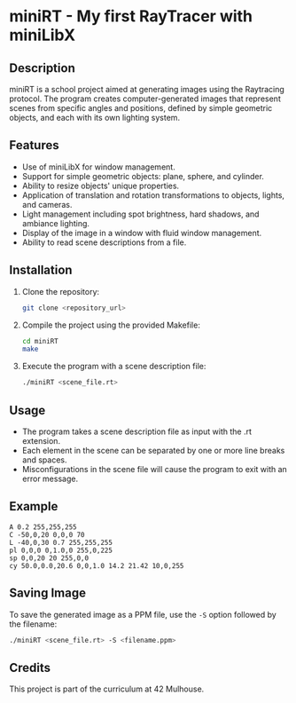 # miniRT - My first RayTracer with miniLibX

## Description
miniRT is a school project aimed at generating images using the Raytracing protocol. The program creates computer-generated images that represent scenes from specific angles and positions, defined by simple geometric objects, and each with its own lighting system.

## Features
- Use of miniLibX for window management.
- Support for simple geometric objects: plane, sphere, and cylinder.
- Ability to resize objects' unique properties.
- Application of translation and rotation transformations to objects, lights, and cameras.
- Light management including spot brightness, hard shadows, and ambiance lighting.
- Display of the image in a window with fluid window management.
- Ability to read scene descriptions from a file.

## Installation
1. Clone the repository:
   ```bash
   git clone <repository_url>
   ```
2. Compile the project using the provided Makefile:
   ```bash
   cd miniRT
   make
   ```
3. Execute the program with a scene description file:
   ```bash
   ./miniRT <scene_file.rt>
   ```

## Usage
- The program takes a scene description file as input with the .rt extension.
- Each element in the scene can be separated by one or more line breaks and spaces.
- Misconfigurations in the scene file will cause the program to exit with an error message.

## Example
```
A 0.2 255,255,255
C -50,0,20 0,0,0 70
L -40,0,30 0.7 255,255,255
pl 0,0,0 0,1.0,0 255,0,225
sp 0,0,20 20 255,0,0
cy 50.0,0.0,20.6 0,0,1.0 14.2 21.42 10,0,255
```

## Saving Image
To save the generated image as a PPM file, use the `-S` option followed by the filename:
```bash
./miniRT <scene_file.rt> -S <filename.ppm>
```

## Credits
This project is part of the curriculum at 42 Mulhouse.
